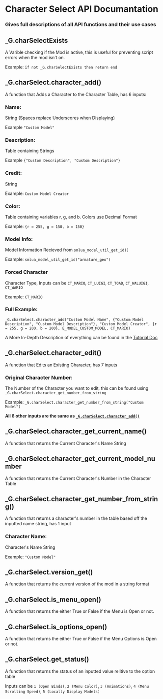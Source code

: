 # Character Select API Documantation
### Gives full descriptions of all API functions and their use cases

## _G.charSelectExists
A Varible checking if the Mod is active, this is useful for preventing script errors when the mod isn't on.

Example: `if not _G.charSelectExists then return end`

## _G.charSelect.character_add()
A function that Adds a Character to the Character Table, has 6 inputs:

### Name:
String (Spaces replace Underscores when Displaying)

Example `"Custom Model"`

### Description:
Table containing Strings

Example `{"Custom Description", "Custom Description"}`

### Credit:
String

Example: `Custom Model Creator`

### Color:
Table containing variables r, g, and b. Colors use Decimal Format

Example: `{r = 255, g = 150, b = 150}`

### Model Info:
Model Information Recieved from `smlua_model_util_get_id()`

Example: `smlua_model_util_get_id("armature_geo")`

### Forced Character
Character Type, Inputs can be `CT_MARIO`, `CT_LUIGI`, `CT_TOAD`, `CT_WALUIGI`, `CT_WARIO`

Example: `CT_MARIO`

### Full Example:
```
_G.charSelect.character_add("Custom Model Name", {"Custom Model Description", "Custom Model Description"}, "Custom Model Creator", {r = 255, g = 200, b = 200}, E_MODEL_CUSTOM_MODEL, CT_MARIO)
```

A More In-Depth Description of everything can be found in the [Tutorial Doc](https://github.com/SQUISHY6094/character-select-coop/blob/main/Tutorial.md)

## _G.charSelect.character_edit()
A function that Edits an Existing Character, has 7 inputs

### Original Character Number:
The Number of the Character you want to edit, this can be found using `_G.charSelect.character_get_number_from_string`

Example: `_G.charSelect.character_get_number_from_string("Custom Model")`

**All 6 other inputs are the same as [`_G.charSelect.character_add()`](https://github.com/SQUISHY6094/character-select-coop/blob/main/API-doc.md#_gcharselectcharacter_add)**

## _G.charSelect.character_get_current_name()
A function that returns the Current Character's Name String

## _G.charSelect.character_get_current_model_number
A function that returns the Current Character's Number in the Character Table

## _G.charSelect.character_get_number_from_string()
A function that returns a character's number in the table based off the inputted name string, has 1 input

### Character Name:
Character's Name String

Example: `"Custom Model"`

## _G.charSelect.version_get()
A function that returns the current version of the mod in a string format

## _G.charSelect.is_menu_open()
A function that returns the either True or False if the Menu is Open or not.

## _G.charSelect.is_options_open()
A function that returns the either True or False if the Menu Options is Open or not.

## _G.charSelect.get_status()
A function that returns the status of an inputted value relitive to the option table

Inputs can be `1 (Open Binds)`, `2 (Menu Color)`, `3 (Animations)`, `4 (Menu Scrolling Speed)`, `5 (Locally Display Models)`
